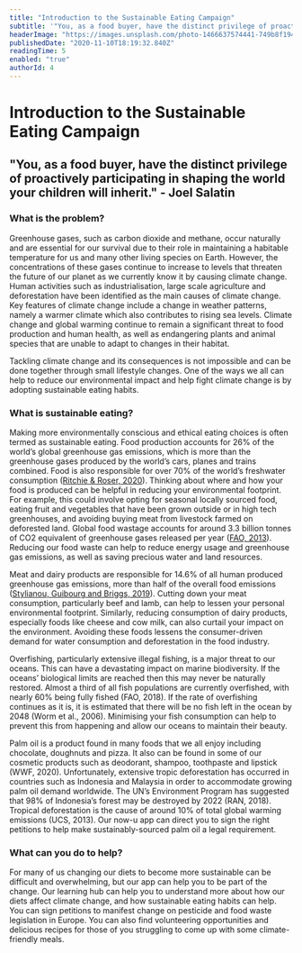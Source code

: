 ```yaml
---
title: "Introduction to the Sustainable Eating Campaign"
subtitle: '"You, as a food buyer, have the distinct privilege of proactively participating in shaping the world your children will inherit." - Joel Salatin'
headerImage: "https://images.unsplash.com/photo-1466637574441-749b8f19452f?ixlib=rb-1.2.1&ixid=eyJhcHBfaWQiOjEyMDd9&auto=format&fit=crop&w=500&q=80"
publishedDate: "2020-11-10T18:19:32.840Z"
readingTime: 5
enabled: "true"
authorId: 4
---
```


# Introduction to the Sustainable Eating Campaign

## "You, as a food buyer, have the distinct privilege of proactively participating in shaping the world your children will inherit." - Joel Salatin

### What is the problem?

Greenhouse gases, such as carbon dioxide and methane, occur naturally and are essential for our survival due to their role in maintaining a habitable temperature for us and many other living species on Earth. However, the concentrations of these gases continue to increase to levels that threaten the future of our planet as we currently know it by causing climate change. Human activities such as industrialisation, large scale agriculture and deforestation have been identified as the main causes of climate change. Key features of climate change include a change in weather patterns, namely a warmer climate which also contributes to rising sea levels. Climate change and global warming continue to remain a significant threat to food production and human health, as well as endangering plants and animal species that are unable to adapt to changes in their habitat.

Tackling climate change and its consequences is not impossible and can be done together through small lifestyle changes. One of the ways we all can help to reduce our environmental impact and help fight climate change is by adopting sustainable eating habits.

### What is sustainable eating?

Making more environmentally conscious and ethical eating choices is often termed as sustainable eating. Food production accounts for 26% of the world’s global greenhouse gas emissions, which is more than the greenhouse gases produced by the world’s cars, planes and trains combined. Food is also responsible for over 70% of the world’s freshwater consumption ([Ritchie & Roser, 2020](https://ourworldindata.org/environmental-impacts-of-food)). Thinking about where and how your food is produced can be helpful in reducing your environmental footprint. For example, this could involve opting for seasonal locally sourced food, eating fruit and vegetables that have been grown outside or in high tech greenhouses, and avoiding buying meat from livestock farmed on deforested land. Global food wastage accounts for around 3.3 billion tonnes of CO2 equivalent of greenhouse gases released per year ([FAO, 2013](http://www.fao.org/3/i3347e/i3347e.pdf)). Reducing our food waste can help to reduce energy usage and greenhouse gas emissions, as well as saving precious water and land resources.

Meat and dairy products are responsible for 14.6% of all human produced greenhouse gas emissions, more than half of the overall food emissions ([Stylianou, Guibourg and Briggs, 2019](https://www.bbc.co.uk/news/science-environment-46459714)). Cutting down your meat consumption, particularly beef and lamb, can help to lessen your personal environmental footprint. Similarly, reducing consumption of dairy products, especially foods like cheese and cow milk, can also curtail your impact on the environment. Avoiding these foods lessens the consumer-driven demand for water consumption and deforestation in the food industry.

Overfishing, particularly extensive illegal fishing, is a major threat to our oceans. This can have a devastating impact on marine biodiversity. If the oceans’ biological limits are reached then this may never be naturally restored. Almost a third of all fish populations are currently overfished, with nearly 60% being fully fished (FAO, 2018). If the rate of overfishing continues as it is, it is estimated that there will be no fish left in the ocean by 2048 (Worm et al., 2006). Minimising your fish consumption can help to prevent this from happening and allow our oceans to maintain their beauty.

Palm oil is a product found in many foods that we all enjoy including chocolate, doughnuts and pizza. It also can be found in some of our cosmetic products such as deodorant, shampoo, toothpaste and lipstick (WWF, 2020). Unfortunately, extensive tropic deforestation has occurred in countries such as Indonesia and Malaysia in order to accommodate growing palm oil demand worldwide. The UN’s Environment Program has suggested that 98% of Indonesia’s forest may be destroyed by 2022 (RAN, 2018). Tropical deforestation is the cause of around 10% of total global warming emissions (UCS, 2013). Our now-u app can direct you to sign the right petitions to help make sustainably-sourced palm oil a legal requirement.

### What can you do to help?

For many of us changing our diets to become more sustainable can be difficult and overwhelming, but our app can help you to be part of the change. Our learning hub can help you to understand more about how our diets affect climate change, and how sustainable eating habits can help. You can sign petitions to manifest change on pesticide and food waste legislation in Europe. You can also find volunteering opportunities and delicious recipes for those of you struggling to come up with some climate-friendly meals.
